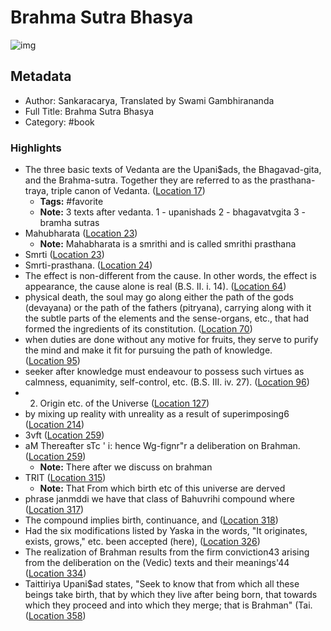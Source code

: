 # Brahma Sutra Bhasya

![img](https://m.media-amazon.com/images/I/41-tsGvyLZL._SY160.jpg)

## Metadata

- Author: Sankaracarya, Translated by Swami Gambhirananda
- Full Title: Brahma Sutra Bhasya
- Category: #book

### Highlights

- The three basic texts of Vedanta are the Upani$ads, the Bhagavad-gita, and the Brahma-sutra. Together they are referred to as the prasthana-traya, triple canon of Vedanta. ([Location 17](https://readwise.io/to_kindle?action=open&asin=B00CGYK04Y&location=17))
  - **Tags:** #favorite
  - **Note:** 3 texts after vedanta.
    1 - upanishads
    2 - bhagavatvgita
    3 - bramha sutras
- Mahubharata ([Location 23](https://readwise.io/to_kindle?action=open&asin=B00CGYK04Y&location=23))
  - **Note:** Mahabharata is a smrithi and is called smrithi prasthana
- Smrti ([Location 23](https://readwise.io/to_kindle?action=open&asin=B00CGYK04Y&location=23))
- Smrti-prasthana. ([Location 24](https://readwise.io/to_kindle?action=open&asin=B00CGYK04Y&location=24))
- The effect is non-different from the cause. In other words, the effect is appearance, the cause alone is real (B.S. II. i. 14). ([Location 64](https://readwise.io/to_kindle?action=open&asin=B00CGYK04Y&location=64))
- physical death, the soul may go along either the path of the gods (devayana) or the path of the fathers (pitryana), carrying along with it the subtle parts of the elements and the sense-organs, etc., that had formed the ingredients of its constitution. ([Location 70](https://readwise.io/to_kindle?action=open&asin=B00CGYK04Y&location=70))
- when duties are done without any motive for fruits, they serve to purify the mind and make it fit for pursuing the path of knowledge. ([Location 95](https://readwise.io/to_kindle?action=open&asin=B00CGYK04Y&location=95))
- seeker after knowledge must endeavour to possess such virtues as calmness, equanimity, self-control, etc. (B.S. III. iv. 27). ([Location 96](https://readwise.io/to_kindle?action=open&asin=B00CGYK04Y&location=96))
- 2. Origin etc. of the Universe ([Location 127](https://readwise.io/to_kindle?action=open&asin=B00CGYK04Y&location=127))
- by mixing up reality with unreality as a result of superimposing6 ([Location 214](https://readwise.io/to_kindle?action=open&asin=B00CGYK04Y&location=214))
- 3vft ([Location 259](https://readwise.io/to_kindle?action=open&asin=B00CGYK04Y&location=259))
- aM Thereafter sTc ' i: hence Wg-fignr"r a deliberation on Brahman. ([Location 259](https://readwise.io/to_kindle?action=open&asin=B00CGYK04Y&location=259))
  - **Note:** There after we discuss on brahman
- TRIT ([Location 315](https://readwise.io/to_kindle?action=open&asin=B00CGYK04Y&location=315))
  - **Note:** That From which birth etc of this universe are derved
- phrase janmddi we have that class of Bahuvrihi compound where ([Location 317](https://readwise.io/to_kindle?action=open&asin=B00CGYK04Y&location=317))
- The compound implies birth, continuance, and ([Location 318](https://readwise.io/to_kindle?action=open&asin=B00CGYK04Y&location=318))
- Had the six modifications listed by Yaska in the words, "It originates, exists, grows," etc. been accepted (here), ([Location 326](https://readwise.io/to_kindle?action=open&asin=B00CGYK04Y&location=326))
- The realization of Brahman results from the firm conviction43 arising from the deliberation on the (Vedic) texts and their meanings'44 ([Location 334](https://readwise.io/to_kindle?action=open&asin=B00CGYK04Y&location=334))
- Taittiriya Upani$ad states, "Seek to know that from which all these beings take birth, that by which they live after being born, that towards which they proceed and into which they merge; that is Brahman" (Tai. ([Location 358](https://readwise.io/to_kindle?action=open&asin=B00CGYK04Y&location=358))

